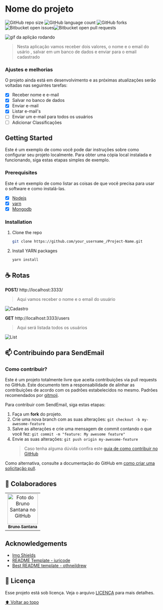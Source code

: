 # Nome do projeto

<!---Esses são exemplos. Veja https://shields.io para outras pessoas ou para personalizar este conjunto de escudos. Você pode querer incluir dependências, status do projeto e informações de licença aqui--->

![GitHub repo size](https://img.shields.io/github/repo-size/BrunoSSantana/SendEmail?style=for-the-badge)
![GitHub language count](https://img.shields.io/github/languages/count/BrunoSSantana/SendEmail?style=for-the-badge)
![GitHub forks](https://img.shields.io/github/forks/BrunoSSantana/SendEmail?style=for-the-badge)
![Bitbucket open issues](https://img.shields.io/bitbucket/issues/BrunoSSantana/SendEmail?style=for-the-badge)![Bitbucket open pull requests](https://img.shields.io/bitbucket/pr-raw/BrunoSSantana/SendEmail?style=for-the-badge)

![gif da aplição rodando](https://media2.giphy.com/media/QAme2fEHm49vaW3pxM/giphy.gif)

> Nesta aplicação vamos receber dois valores, o nome e o email do usário , salvar em um banco de dados e enviar para o email cadastrado

### Ajustes e melhorias

O projeto ainda está em desenvolvimento e as próximas atualizações serão voltadas nas seguintes tarefas:

- [x] Receber nome e e-mail
- [x] Salvar no banco de dados
- [x] Enviar e-mail
- [x] Listar e-mail's
- [ ] Enviar  um e-mail para todos os usuários
- [ ] Adicionar Classificações

## Getting Started

Este é um exemplo de como você pode dar instruções sobre como configurar seu projeto localmente. Para obter uma cópia local instalada e funcionando, siga estas etapas simples de exemplo.

### Prerequisites

Este é um exemplo de como listar as coisas de que você precisa para usar o software e como instalá-las.
- [x] [Nodejs](https://nodejs.org/en/)
- [x] [yarn](https://yarnpkg.com/)
- [x] [Mongodb](https://www.mongodb.com/)

### Installation

1. Clone the repo
   ```sh
   git clone https://github.com/your_username_/Project-Name.git
   ```
2. Install YARN packages
   ```sh
   yarn install
   ```

## ☕ Rotas

**POST/**
http://localhost:3333/
> Aqui vamos receber o nome e o email do usuário

![Cadastro](https://i.imgur.com/SRWqpMB.png)

**GET**
http://localhost:3333/users
> Aqui será listada todos os usuários

![List](https://i.imgur.com/UOvg5zq.png)

## 📫 Contribuindo para SendEmail

### Como contribuir?
Este é um projeto totalmente livre que aceita contribuições via pull requests no GitHub. Este documento tem a responsabilidade de alinhar as contribuições de acordo com os padrões estabelecidos no mesmo. Padrões recomendados por [gitmoji](https://gitmoji.dev/).

Para contribuir com SendEmail, siga estas etapas:

1. Faça um **fork** do projeto.
2. Crie uma nova branch com as suas alterações: `git checkout -b my-awesome-feature`
3. Salve as alterações e crie uma mensagem de commit contando o que você fez: `git commit -m "feature: My awesome feature"`
4. Envie as suas alterações: `git push origin my-awesome-feature`
   > Caso tenha alguma dúvida confira este [guia de como contribuir no GitHub](https://github.com/firstcontributions/first-contributions)

Como alternativa, consulte a documentação do GitHub em [como criar uma solicitação pull](https://help.github.com/en/github/collaborating-with-issues-and-pull-requests/creating-a-pull-request).

## 🤝 Colaboradores

<!-- Agradecemos às seguintes pessoas que contribuíram para este projeto: -->

<table>
  <tr>
    <td align="center">
      <a href="#">
        <img src="https://avatars3.githubusercontent.com/u/61945340" width="100px;" alt="Foto do Bruno Santana no GitHub"/><br>
        <sub>
          <b>Bruno Santana</b>
        </sub>
      </a>
    </td>
  </tr>
</table>


## Acknowledgements

* [Img Shields](https://shields.io)
* [README Template - iuricode](https://github.com/iuricode/README-template/)
* [Best README template - othneildrew](https://github.com/othneildrew/Best-README-Template/)


## 📝 Licença

Esse projeto está sob licença. Veja o arquivo [LICENÇA](LICENSE.md) para mais detalhes.

[⬆ Voltar ao topo](#nome-do-projeto)<br>
